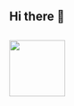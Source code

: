 ## Hi there 👋
## <div id="header" align="center">
## <img src="https://media.giphy.com/media/M9gbBd9nbDrOTu1Mqx/giphy.gif" width="100"/>
## </div>

<!--
**kaloyegi/kaloyegi** is a ✨ _special_ ✨ repository because its `README.md` (this file) appears on your GitHub profile.

Here are some ideas to get you started:

- 🔭 I’m currently working on ...
- 🌱 I’m currently learning ...
- 👯 I’m looking to collaborate on ...
- 🤔 I’m looking for help with ...
- 💬 Ask me about ...
- 📫 How to reach me: ...
- 😄 Pronouns: ...
- ⚡ Fun fact: ...
-->
